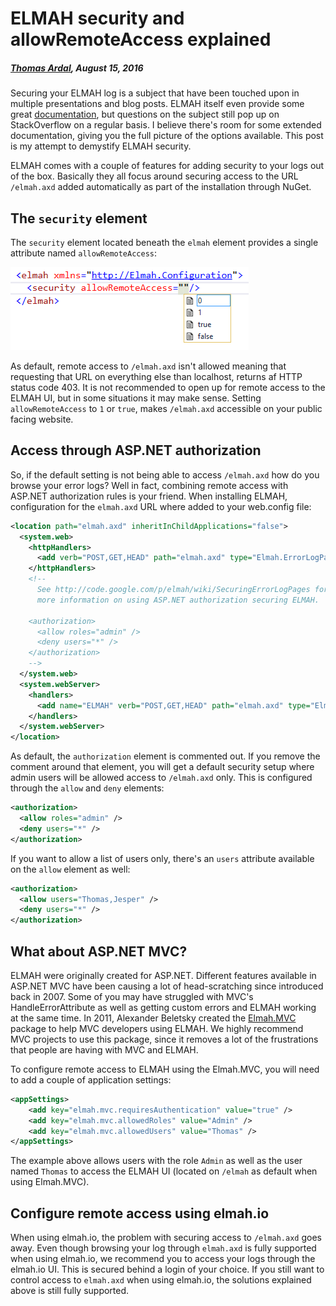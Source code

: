 # ELMAH security and allowRemoteAccess explained

##### [Thomas Ardal](http://elmah.io/about/), August 15, 2016

Securing your ELMAH log is a subject that have been touched upon in multiple presentations and blog posts. ELMAH itself even provide some great [documentation](https://elmah.github.io/a/securing-error-log-pages/), but questions on the subject still pop up on StackOverflow on a regular basis. I believe there's room for some extended documentation, giving you the full picture of the options available. This post is my attempt to demystify ELMAH security.

ELMAH comes with a couple of features for adding security to your logs out of the box. Basically they all focus around securing access to the URL `/elmah.axd` added automatically as part of the installation through NuGet.

## The `security` element

The `security` element located beneath the `elmah` element provides a single attribute named `allowRemoteAccess`:

![allowRemoteAccess](images/allowRemoteAccess.png)

As default, remote access to `/elmah.axd` isn't allowed meaning that requesting that URL on everything else than localhost, returns af HTTP status code 403. It is not recommended to open up for remote access to the ELMAH UI, but in some situations it may make sense. Setting `allowRemoteAccess` to `1` or `true`, makes `/elmah.axd` accessible on your public facing website.

## Access through ASP.NET authorization

So, if the default setting is not being able to access `/elmah.axd` how do you browse your error logs? Well in fact, combining remote access with ASP.NET authorization rules is your friend. When installing ELMAH, configuration for the `elmah.axd` URL where added to your web.config file:

```xml
<location path="elmah.axd" inheritInChildApplications="false">
  <system.web>
    <httpHandlers>
      <add verb="POST,GET,HEAD" path="elmah.axd" type="Elmah.ErrorLogPageFactory, Elmah" />
    </httpHandlers>
    <!-- 
      See http://code.google.com/p/elmah/wiki/SecuringErrorLogPages for 
      more information on using ASP.NET authorization securing ELMAH.

    <authorization>
      <allow roles="admin" />
      <deny users="*" />  
    </authorization>
    -->
  </system.web>
  <system.webServer>
    <handlers>
      <add name="ELMAH" verb="POST,GET,HEAD" path="elmah.axd" type="Elmah.ErrorLogPageFactory, Elmah" preCondition="integratedMode" />
    </handlers>
  </system.webServer>
</location>
```

As default, the `authorization` element is commented out. If you remove the comment around that element, you will get a default security setup where admin users will be allowed access to `/elmah.axd` only. This is configured through the `allow` and `deny` elements:

```xml
<authorization>
  <allow roles="admin" />
  <deny users="*" />  
</authorization>
```

If you want to allow a list of users only, there's an `users` attribute available on the `allow` element as well:

```xml
<authorization>
  <allow users="Thomas,Jesper" />
  <deny users="*" />  
</authorization>
```

## What about ASP.NET MVC?

ELMAH were originally created for ASP.NET. Different features available in ASP.NET MVC have been causing a lot of head-scratching since introduced back in 2007. Some of you may have struggled with MVC's HandleErrorAttribute as well as getting custom errors and ELMAH working at the same time. In 2011, Alexander Beletsky created the [Elmah.MVC](https://github.com/alexbeletsky/elmah-mvc) package to help MVC developers using ELMAH. We highly recommend MVC projects to use this package, since it removes a lot of the frustrations that people are having with MVC and ELMAH.

To configure remote access to ELMAH using the Elmah.MVC, you will need to add a couple of application settings:

```xml
<appSettings>
    <add key="elmah.mvc.requiresAuthentication" value="true" />
    <add key="elmah.mvc.allowedRoles" value="Admin" />
    <add key="elmah.mvc.allowedUsers" value="Thomas" />
</appSettings>
```

The example above allows users with the role `Admin` as well as the user named `Thomas` to access the ELMAH UI (located on `/elmah` as default when using Elmah.MVC).

## Configure remote access using elmah.io

When using elmah.io, the problem with securing access to `/elmah.axd` goes away. Even though browsing your log through `elmah.axd` is fully supported when using elmah.io, we recommend you to access your logs through the elmah.io UI. This is secured behind a login of your choice. If you still want to control access to `elmah.axd` when using elmah.io, the solutions explained above is still fully supported.